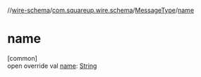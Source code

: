 //[wire-schema](../../../index.md)/[com.squareup.wire.schema](../index.md)/[MessageType](index.md)/[name](name.md)

# name

[common]\
open override val [name](name.md): [String](https://kotlinlang.org/api/latest/jvm/stdlib/kotlin/-string/index.html)

